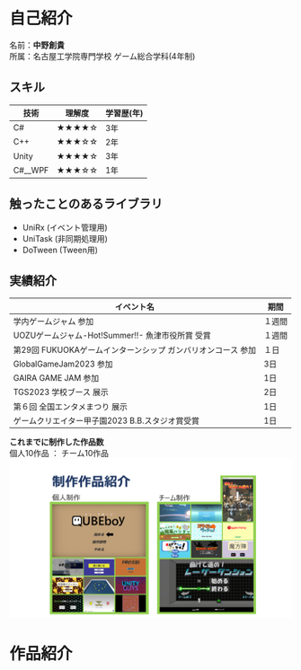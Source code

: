 # 自己紹介  
名前：**中野創貴**  
所属：名古屋工学院専門学校 ゲーム総合学科(4年制)

## スキル


|技術|理解度|学習歴(年)|
|---|---|---|
|C#|★★★★☆|3年|
|C++|★★★☆☆|2年|
|Unity|★★★★☆|3年|
|C#__WPF|★★★☆☆|1年|


## 触ったことのあるライブラリ
- UniRx (イベント管理用)
- UniTask   (非同期処理用)
- DoTween   (Tween用)

## 実績紹介


|イベント名|期間|
|-|-|
|学内ゲームジャム 参加|１週間|
|UOZUゲームジャム-Hot!Summer!!- 魚津市役所賞 受賞|１週間|
|第29回 FUKUOKAゲームインターンシップ ガンバリオンコース 参加|１日|
|GlobalGameJam2023 参加|3日|
|GAIRA GAME JAM 参加|1日|
|TGS2023 学校ブース 展示|2日|
|第６回 全国エンタメまつり 展示|1日|  
|ゲームクリエイター甲子園2023 B.B.スタジオ賞受賞|1日|


**これまでに制作した作品数**  
個人10作品 ： チーム10作品
![alt text](works.png)

# 作品紹介
